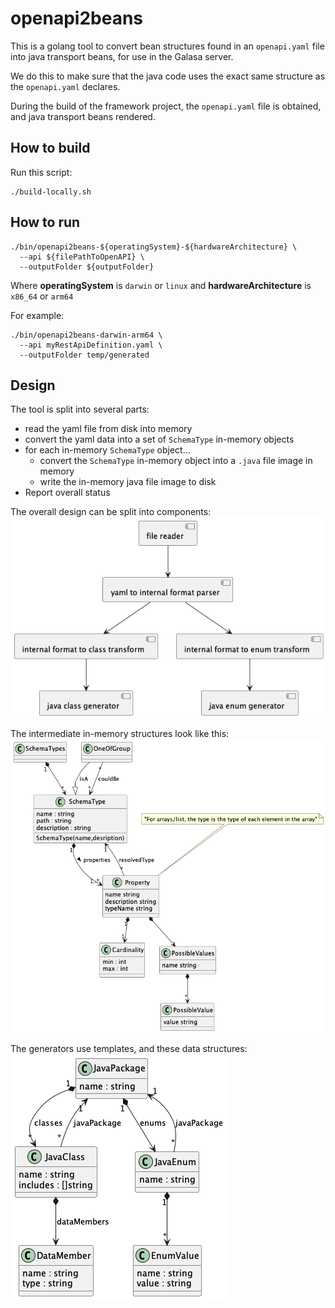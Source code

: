 # openapi2beans

This is a golang tool to convert bean structures found in an `openapi.yaml` file into java transport beans, for use in the Galasa server.

We do this to make sure that the java code uses the exact same structure as the `openapi.yaml` declares.

During the build of the framework project, the `openapi.yaml` file is obtained, and java transport beans rendered.

## How to build
Run this script:
```
./build-locally.sh
```
## How to run
```
./bin/openapi2beans-${operatingSystem}-${hardwareArchitecture} \
  --api ${filePathToOpenAPI} \
  --outputFolder ${outputFolder}
```

Where **operatingSystem** is `darwin` or `linux`
and **hardwareArchitecture** is `x86_64` or `arm64`

For example:
```
./bin/openapi2beans-darwin-arm64 \
  --api myRestApiDefinition.yaml \
  --outputFolder temp/generated
```

## Design
The tool is split into several parts:
- read the yaml file from disk into memory
- convert the yaml data into a set of `SchemaType` in-memory objects
- for each in-memory `SchemaType` object...
    - convert the `SchemaType` in-memory object into a `.java` file image in memory
    - write the in-memory java file image to disk
- Report overall status

The overall design can be split into components:
![shows the overall component code structure](./uml/code-structure.png)

The intermediate in-memory structures look like this:
![shows the type system used](./uml/schema-types.png)

The generators use templates, and these data structures:
![shows the data structures used by the file generators](./uml/java-class.png)
